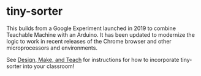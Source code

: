 # tiny-sorter

This builds from a Google Experiment launched in 2019 to combine Teachable Machine
with an Arduino.  It has been updated to modernize the logic to work in
recent releases of the Chrome browser and other microprocessors and environments.

See [Design, Make, and Teach](https://designmakeandteach.com/projects/tiny-sorter)
for instructions for how to incorporate tiny-sorter into your classroom!
